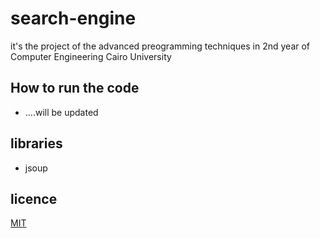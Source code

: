 # search-engine
it's the project of the advanced preogramming techniques in 2nd year of Computer Engineering Cairo University
## How to run the code
- ....will be updated
## libraries
- jsoup
## licence
[MIT](https://choosealicense.com/licenses/mit/)
